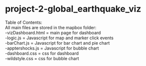 # project-2-global_earthquake_viz

Table of Contents:  
All main files are stored in the mapbox folder:  
-vizDashboard.html = main page for dashboard  
-logic.js = Javascript for map and marker click events  
-barChart.js = Javascript for bar chart and pie chart  
-apptershocks.js = Javascript for bubble chart  
-dashboard.css = css for dashboard  
-wildstyle.css = css for bubble chart  
